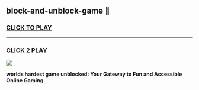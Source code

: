 
## block-and-unblock-game 👋
<h3>
<a href="https://premium.freeplayer.one?title=block-and-unblock-game&ref=14F">CLICK TO PLAY</a></h3>
<hr>

<h3>
<a href="https://premium.freeplayer.one?title=block-and-unblock-game&ref=14F">CLICK 2 PLAY</a>
  
</h3>

<a href="https://premium.freeplayer.one?title=block-and-unblock-game&ref=12F/"><img src="https://clearcache.store/games.png"></a>


**worlds hardest game unblocked: Your Gateway to Fun and Accessible Online Gaming**
